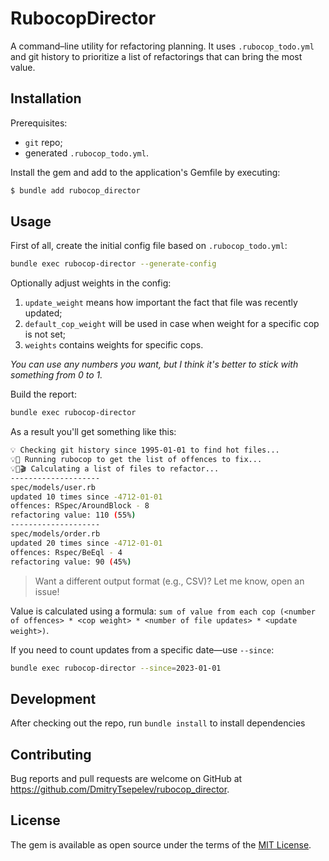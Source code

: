 # RubocopDirector

A command–line utility for refactoring planning. It uses `.rubocop_todo.yml` and git history to prioritize a list of refactorings that can bring the most value.

## Installation

Prerequisites:

- `git` repo;
- generated `.rubocop_todo.yml`.

Install the gem and add to the application's Gemfile by executing:

```bash
$ bundle add rubocop_director
```

## Usage

First of all, create the initial config file based on `.rubocop_todo.yml`:

```bash
bundle exec rubocop-director --generate-config
```

Optionally adjust weights in the config:

1. `update_weight` means how important the fact that file was recently updated;
2. `default_cop_weight` will be used in case when weight for a specific cop is not set;
3. `weights` contains weights for specific cops.

_You can use any numbers you want, but I think it's better to stick with something from 0 to 1._

Build the report:

```bash
bundle exec rubocop-director
```

As a result you'll get something like this:

```bash
💡 Checking git history since 1995-01-01 to find hot files...
💡🎥 Running rubocop to get the list of offences to fix...
💡🎥🎬 Calculating a list of files to refactor...
--------------------
spec/models/user.rb
updated 10 times since -4712-01-01
offences: RSpec/AroundBlock - 8
refactoring value: 110 (55%)
--------------------
spec/models/order.rb
updated 20 times since -4712-01-01
offences: Rspec/BeEql - 4
refactoring value: 90 (45%)
```

> Want a different output format (e.g., CSV)? Let me know, open an issue!

Value is calculated using a formula: `sum of value from each cop (<number of offences> * <cop weight> * <number of file updates> * <update weight>)`.

If you need to count updates from a specific date—use `--since`:

```bash
bundle exec rubocop-director --since=2023-01-01
```

## Development

After checking out the repo, run `bundle install` to install dependencies

## Contributing

Bug reports and pull requests are welcome on GitHub at https://github.com/DmitryTsepelev/rubocop_director.

## License

The gem is available as open source under the terms of the [MIT License](https://opensource.org/licenses/MIT).
